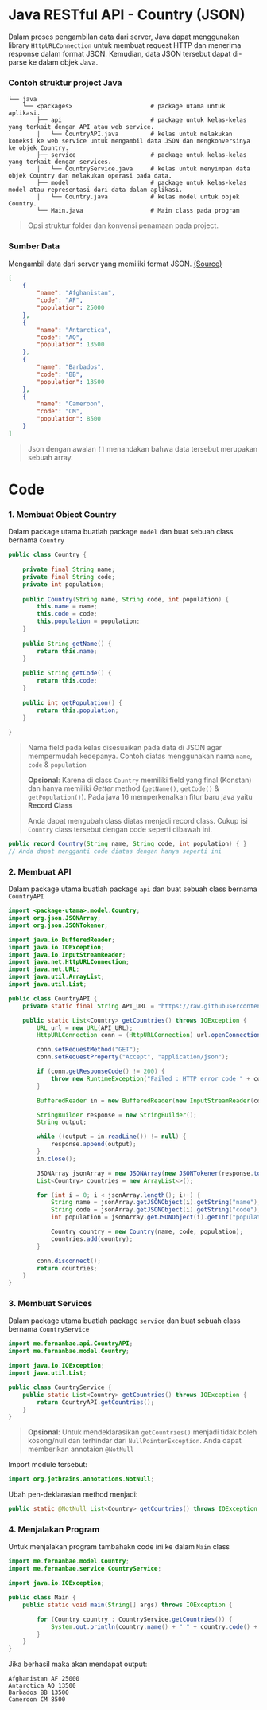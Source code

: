# Java RESTful API - Country (JSON)
Dalam proses pengambilan data dari server, Java dapat menggunakan library `HttpURLConnection` untuk membuat request HTTP dan menerima response dalam format JSON. Kemudian, data JSON tersebut dapat di-parse ke dalam objek Java.

### Contoh struktur project Java

    └── java
        └── <packages>                      # package utama untuk aplikasi.
            ├── api                         # package untuk kelas-kelas yang terkait dengan API atau web service.
            │   └── CountryAPI.java         # kelas untuk melakukan koneksi ke web service untuk mengambil data JSON dan mengkonversinya ke objek Country.
            ├── service                     # package untuk kelas-kelas yang terkait dengan services.
            │   └── CountryService.java     # kelas untuk menyimpan data objek Country dan melakukan operasi pada data.
            ├── model                       # package untuk kelas-kelas model atau representasi dari data dalam aplikasi.
            │   └── Country.java            # kelas model untuk objek Country.
            └── Main.java                   # Main class pada program

> Opsi struktur folder dan konvensi penamaan pada project.
### Sumber Data
Mengambil data dari server yang memiliki format JSON. [(Source)](https://raw.githubusercontent.com/Zortagon/kapita-falcon-backend/main/raw/json_country_simple.json)
```json
[
    {
        "name": "Afghanistan",
        "code": "AF",
        "population": 25000
    },
    {
        "name": "Antarctica",
        "code": "AQ",
        "population": 13500
    },
    {
        "name": "Barbados",
        "code": "BB",
        "population": 13500
    },
    {
        "name": "Cameroon",
        "code": "CM",
        "population": 8500
    }
]
```
> Json dengan awalan `[]` menandakan bahwa data tersebut merupakan sebuah array.

# Code
### 1. Membuat Object Country
Dalam package utama buatlah package `model` dan buat sebuah class bernama `Country`
```java
public class Country {
    
    private final String name;
    private final String code;
    private int population;
    
    public Country(String name, String code, int population) {
        this.name = name;
        this.code = code;
        this.population = population;
    }
    
    public String getName() {
        return this.name;
    }
    
    public String getCode() {
        return this.code;
    }
    
    public int getPopulation() {
        return this.population;
    }
    
}
```
> Nama field pada kelas disesuaikan pada data di JSON agar mempermudah kedepanya.
> Contoh diatas menggunakan nama `name`, `code` & `population`
> 
> **Opsional**: Karena di class `Country` memiliki field yang final (Konstan) dan hanya memiliki _Getter_ method (`getName()`, `getCode()` & `getPopulation()`).
> Pada java 16 memperkenalkan fitur baru java yaitu **Record Class**
> 
> Anda dapat mengubah class diatas menjadi record class. Cukup isi `Country` class tersebut dengan code seperti dibawah ini.
```java
public record Country(String name, String code, int population) { }
// Anda dapat mengganti code diatas dengan hanya seperti ini
```
### 2. Membuat API
Dalam package utama buatlah package `api` dan buat sebuah class bernama `CountryAPI`
```java
import <package-utama>.model.Country;
import org.json.JSONArray;
import org.json.JSONTokener;

import java.io.BufferedReader;
import java.io.IOException;
import java.io.InputStreamReader;
import java.net.HttpURLConnection;
import java.net.URL;
import java.util.ArrayList;
import java.util.List;

public class CountryAPI {
    private static final String API_URL = "https://raw.githubusercontent.com/Zortagon/kapita-falcon-backend/main/raw/json_country_simple.json";

    public static List<Country> getCountries() throws IOException {
        URL url = new URL(API_URL);
        HttpURLConnection conn = (HttpURLConnection) url.openConnection();

        conn.setRequestMethod("GET");
        conn.setRequestProperty("Accept", "application/json");

        if (conn.getResponseCode() != 200) {
            throw new RuntimeException("Failed : HTTP error code " + conn.getResponseCode());
        }

        BufferedReader in = new BufferedReader(new InputStreamReader(conn.getInputStream()));

        StringBuilder response = new StringBuilder();
        String output;

        while ((output = in.readLine()) != null) {
            response.append(output);
        }
        in.close();

        JSONArray jsonArray = new JSONArray(new JSONTokener(response.toString()));
        List<Country> countries = new ArrayList<>();

        for (int i = 0; i < jsonArray.length(); i++) {
            String name = jsonArray.getJSONObject(i).getString("name");
            String code = jsonArray.getJSONObject(i).getString("code");
            int population = jsonArray.getJSONObject(i).getInt("population");

            Country country = new Country(name, code, population);
            countries.add(country);
        }

        conn.disconnect();
        return countries;
    }
}
```
### 3. Membuat Services
Dalam package utama buatlah package `service` dan buat sebuah class bernama `CountryService`
```java
import me.fernanbae.api.CountryAPI;
import me.fernanbae.model.Country;

import java.io.IOException;
import java.util.List;

public class CountryService {
    public static List<Country> getCountries() throws IOException {
        return CountryAPI.getCountries();
    }
}
```
> **Opsional**: Untuk mendeklarasikan `getCountries()` menjadi tidak boleh kosong/null dan terhindar dari `NullPointerException`. Anda dapat memberikan annotaion
> `@NotNull`

Import module tersebut:
```java
import org.jetbrains.annotations.NotNull;
```
Ubah pen-deklarasian method menjadi:
```java
public static @NotNull List<Country> getCountries() throws IOException
```
### 4. Menjalakan Program
Untuk menjalakan program tambahakn code ini ke dalam `Main` class
```java
import me.fernanbae.model.Country;
import me.fernanbae.service.CountryService;

import java.io.IOException;

public class Main {
    public static void main(String[] args) throws IOException {

        for (Country country : CountryService.getCountries()) {
            System.out.println(country.name() + " " + country.code() + " " + country.population());
        }
    }
}
```
Jika berhasil maka akan mendapat output:
```
Afghanistan AF 25000
Antarctica AQ 13500
Barbados BB 13500
Cameroon CM 8500
```